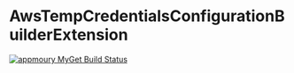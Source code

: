 # AwsTempCredentialsConfigurationBuilderExtension

[![appmoury MyGet Build Status](https://www.myget.org/BuildSource/Badge/appmoury?identifier=477b1917-4df8-42b0-a112-ffb1778471c9)](https://www.myget.org/)

